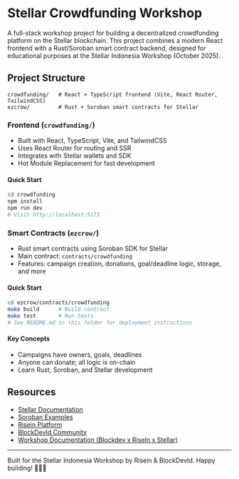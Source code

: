 # Stellar Crowdfunding Workshop

A full-stack workshop project for building a decentralized crowdfunding platform on the Stellar blockchain. This project combines a modern React frontend with a Rust/Soroban smart contract backend, designed for educational purposes at the Stellar Indonesia Workshop (October 2025).

## Project Structure

```
crowdfunding/   # React + TypeScript frontend (Vite, React Router, TailwindCSS)
ezcrow/         # Rust + Soroban smart contracts for Stellar
```

### Frontend (`crowdfunding/`)

- Built with React, TypeScript, Vite, and TailwindCSS
- Uses React Router for routing and SSR
- Integrates with Stellar wallets and SDK
- Hot Module Replacement for fast development

#### Quick Start

```bash
cd crowdfunding
npm install
npm run dev
# Visit http://localhost:5173
```

### Smart Contracts (`ezcrow/`)

- Rust smart contracts using Soroban SDK for Stellar
- Main contract: `contracts/crowdfunding`
- Features: campaign creation, donations, goal/deadline logic, storage, and more

#### Quick Start

```bash
cd ezcrow/contracts/crowdfunding
make build      # Build contract
make test       # Run tests
# See README.md in this folder for deployment instructions
```

#### Key Concepts

- Campaigns have owners, goals, deadlines
- Anyone can donate; all logic is on-chain
- Learn Rust, Soroban, and Stellar development

## Resources

- [Stellar Documentation](https://developers.stellar.org/)
- [Soroban Examples](https://github.com/stellar/soroban-examples)
- [Risein Platform](https://risein.com/)
- [BlockDevId Community](https://blockdev.id/)
- [Workshop Documentation (Blockdev x RiseIn x Stellar) ](https://blockdev-stellar.pages.dev)

---

Built for the Stellar Indonesia Workshop by Risein & BlockDevId. Happy building! 🚀🇮🇩

